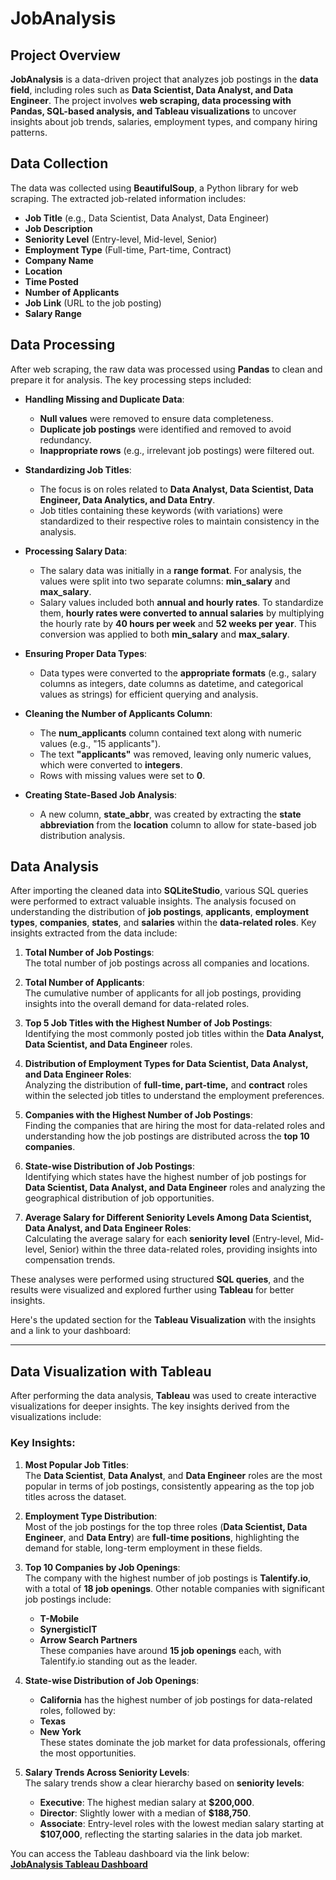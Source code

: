 # JobAnalysis

## Project Overview

**JobAnalysis** is a data-driven project that analyzes job postings in the **data field**, including roles such as **Data Scientist, Data Analyst, and Data Engineer**. The project involves **web scraping, data processing with Pandas, SQL-based analysis, and Tableau visualizations** to uncover insights about job trends, salaries, employment types, and company hiring patterns.

## Data Collection

The data was collected using **BeautifulSoup**, a Python library for web scraping. The extracted job-related information includes:

- **Job Title** (e.g., Data Scientist, Data Analyst, Data Engineer)
- **Job Description**
- **Seniority Level** (Entry-level, Mid-level, Senior)
- **Employment Type** (Full-time, Part-time, Contract)
- **Company Name**
- **Location**
- **Time Posted**
- **Number of Applicants**
- **Job Link** (URL to the job posting)
- **Salary Range**

## Data Processing

After web scraping, the raw data was processed using **Pandas** to clean and prepare it for analysis. The key processing steps included:

- **Handling Missing and Duplicate Data**:

  - **Null values** were removed to ensure data completeness.
  - **Duplicate job postings** were identified and removed to avoid redundancy.
  - **Inappropriate rows** (e.g., irrelevant job postings) were filtered out.

- **Standardizing Job Titles**:

  - The focus is on roles related to **Data Analyst, Data Scientist, Data Engineer, Data Analytics, and Data Entry**.
  - Job titles containing these keywords (with variations) were standardized to their respective roles to maintain consistency in the analysis.

- **Processing Salary Data**:

  - The salary data was initially in a **range format**. For analysis, the values were split into two separate columns: **min_salary** and **max_salary**.
  - Salary values included both **annual and hourly rates**. To standardize them, **hourly rates were converted to annual salaries** by multiplying the hourly rate by **40 hours per week** and **52 weeks per year**. This conversion was applied to both **min_salary** and **max_salary**.

- **Ensuring Proper Data Types**:

  - Data types were converted to the **appropriate formats** (e.g., salary columns as integers, date columns as datetime, and categorical values as strings) for efficient querying and analysis.

- **Cleaning the Number of Applicants Column**:

  - The **num_applicants** column contained text along with numeric values (e.g., "15 applicants").
  - The text **"applicants"** was removed, leaving only numeric values, which were converted to **integers**.
  - Rows with missing values were set to **0**.

- **Creating State-Based Job Analysis**:
  - A new column, **state_abbr**, was created by extracting the **state abbreviation** from the **location** column to allow for state-based job distribution analysis.


## Data Analysis

After importing the cleaned data into **SQLiteStudio**, various SQL queries were performed to extract valuable insights. The analysis focused on understanding the distribution of **job postings**, **applicants**, **employment types**, **companies**, **states**, and **salaries** within the **data-related roles**. Key insights extracted from the data include:

1. **Total Number of Job Postings**:  
   The total number of job postings across all companies and locations.

2. **Total Number of Applicants**:  
   The cumulative number of applicants for all job postings, providing insights into the overall demand for data-related roles.

3. **Top 5 Job Titles with the Highest Number of Job Postings**:  
   Identifying the most commonly posted job titles within the **Data Analyst, Data Scientist, and Data Engineer** roles.

4. **Distribution of Employment Types for Data Scientist, Data Analyst, and Data Engineer Roles**:  
   Analyzing the distribution of **full-time, part-time,** and **contract** roles within the selected job titles to understand the employment preferences.

5. **Companies with the Highest Number of Job Postings**:  
   Finding the companies that are hiring the most for data-related roles and understanding how the job postings are distributed across the **top 10 companies**.

6. **State-wise Distribution of Job Postings**:  
   Identifying which states have the highest number of job postings for **Data Scientist, Data Analyst, and Data Engineer** roles and analyzing the geographical distribution of job opportunities.

7. **Average Salary for Different Seniority Levels Among Data Scientist, Data Analyst, and Data Engineer Roles**:  
   Calculating the average salary for each **seniority level** (Entry-level, Mid-level, Senior) within the three data-related roles, providing insights into compensation trends.

These analyses were performed using structured **SQL queries**, and the results were visualized and explored further using **Tableau** for better insights.

Here's the updated section for the **Tableau Visualization** with the insights and a link to your dashboard:

---

## Data Visualization with Tableau

After performing the data analysis, **Tableau** was used to create interactive visualizations for deeper insights. The key insights derived from the visualizations include:

### Key Insights:

1. **Most Popular Job Titles**:  
   The **Data Scientist**, **Data Analyst**, and **Data Engineer** roles are the most popular in terms of job postings, consistently appearing as the top job titles across the dataset.

2. **Employment Type Distribution**:  
   Most of the job postings for the top three roles (**Data Scientist, Data Engineer**, and **Data Entry**) are **full-time positions**, highlighting the demand for stable, long-term employment in these fields.

3. **Top 10 Companies by Job Openings**:  
   The company with the highest number of job postings is **Talentify.io**, with a total of **18 job openings**. Other notable companies with significant job postings include:

   - **T-Mobile**
   - **SynergisticIT**
   - **Arrow Search Partners**  
     These companies have around **15 job openings** each, with Talentify.io standing out as the leader.

4. **State-wise Distribution of Job Openings**:

   - **California** has the highest number of job postings for data-related roles, followed by:
   - **Texas**
   - **New York**  
     These states dominate the job market for data professionals, offering the most opportunities.

5. **Salary Trends Across Seniority Levels**:  
   The salary trends show a clear hierarchy based on **seniority levels**:
   - **Executive**: The highest median salary at **$200,000**.
   - **Director**: Slightly lower with a median of **$188,750**.
   - **Associate**: Entry-level roles with the lowest median salary starting at **$107,000**, reflecting the starting salaries in the data job market.

You can access the Tableau dashboard via the link below:  
[**JobAnalysis Tableau Dashboard**](https://public.tableau.com/app/profile/bikram.chand/viz/JobAnalysis_17392143404470/Dashboard1)
